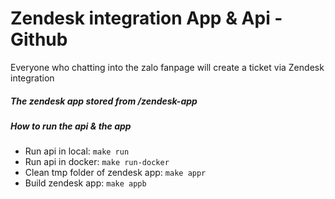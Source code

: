# Zendesk integration App & Api - Github

Everyone who chatting into the zalo fanpage will create a ticket via Zendesk integration

##### The zendesk app stored from /zendesk-app

##### How to run the api & the app
* Run api in local: `make run`
* Run api in docker: `make run-docker`
* Clean tmp folder of zendesk app: `make appr`
* Build zendesk app: `make appb`
